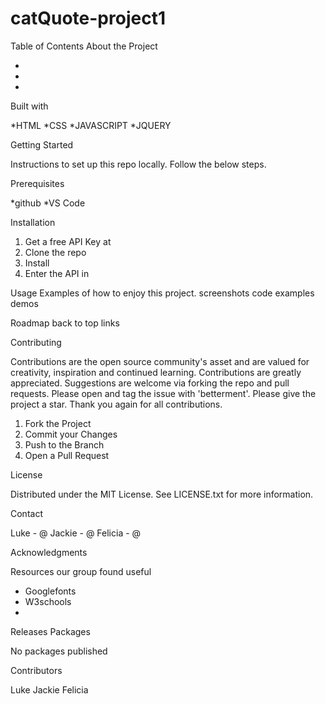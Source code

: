 # catQuote-project1

Table of Contents
About the Project

*
*
*
Built with

*HTML
*CSS
*JAVASCRIPT
*JQUERY

Getting Started

Instructions to set up this repo locally. Follow the below steps.

Prerequisites

*github
*VS Code

Installation

1. Get a free API Key at 
2. Clone the repo
3. Install
4. Enter the API in 

Usage
Examples of how to enjoy this project.
screenshots
code examples
demos


Roadmap
back to top links

Contributing

Contributions are the open source community's asset and are valued for creativity, inspiration and continued learning. Contributions are greatly appreciated.
Suggestions are welcome via forking the repo and pull requests. Please open and tag the issue with 'betterment'. Please give the project a star. Thank you again for all contributions.
1. Fork the Project
2. Commit your Changes
4. Push to the Branch
5. Open a Pull Request

License

Distributed under the MIT License. See LICENSE.txt for more information.

Contact

Luke - @
Jackie - @
Felicia - @


Acknowledgments

Resources our group found useful
* Googlefonts
* W3schools
*

Releases
Packages

No packages published

Contributors

Luke
Jackie
Felicia


